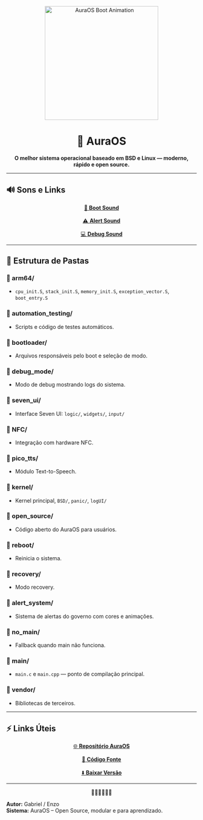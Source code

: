 <p align="center">
  <img src="boot/boot_animation.gif" alt="AuraOS Boot Animation" width="300" />
</p>

<h1 align="center">🌌 AuraOS</h1>
<p align="center"><b>O melhor sistema operacional baseado em BSD e Linux — moderno, rápido e open source.</b></p>

---

## 🔊 Sons e Links

<p align="center">

<a href="https://www.soundjay.com/misc/sounds/startup-01.mp3" target="_blank">
  🎵 <b>Boot Sound</b>
</a>
<br><br>

<a href="https://www.soundjay.com/button/sounds/beep-07.mp3" target="_blank">
  ⚠️ <b>Alert Sound</b>
</a>
<br><br>

<a href="https://www.soundjay.com/button/sounds/button-3.mp3" target="_blank">
  💻 <b>Debug Sound</b>
</a>

</p>

---

## 📂 Estrutura de Pastas

### 🔹 arm64/
- `cpu_init.S`, `stack_init.S`, `memory_init.S`, `exception_vector.S`, `boot_entry.S`

### 🔹 automation_testing/
- Scripts e código de testes automáticos.

### 🔹 bootloader/
- Arquivos responsáveis pelo boot e seleção de modo.

### 🔹 debug_mode/
- Modo de debug mostrando logs do sistema.

### 🔹 seven_ui/
- Interface Seven UI: `logic/`, `widgets/`, `input/`

### 🔹 NFC/
- Integração com hardware NFC.

### 🔹 pico_tts/
- Módulo Text-to-Speech.

### 🔹 kernel/
- Kernel principal, `BSD/`, `panic/`, `logUI/`

### 🔹 open_source/
- Código aberto do AuraOS para usuários.

### 🔹 reboot/
- Reinicia o sistema.

### 🔹 recovery/
- Modo recovery.

### 🔹 alert_system/
- Sistema de alertas do governo com cores e animações.

### 🔹 no_main/
- Fallback quando main não funciona.

### 🔹 main/
- `main.c` e `main.cpp` — ponto de compilação principal.

### 🔹 vendor/
- Bibliotecas de terceiros.

---

## ⚡ Links Úteis

<p align="center">

<a href="https://github.com/enzogabryelbezerra2018-ui/auraOS-" target="_blank">
  🌐 <b>Repositório AuraOS</b>
</a>
<br><br>

<a href="https://github.com/enzogabryelbezerra2018-ui/auraOS-/tree/main/Source" target="_blank">
  📂 <b>Código Fonte</b>
</a>
<br><br>

<a href="https://github.com/enzogabryelbezerra2018-ui/auraOS-/releases" target="_blank">
  ⬇️ <b>Baixar Versão</b>
</a>

</p>

---

<p align="center">
  <span>🌟🌟🌟🌟🌟🌟</span>
</p>

**Autor:** Gabriel / Enzo  
**Sistema:** AuraOS – Open Source, modular e para aprendizado.
